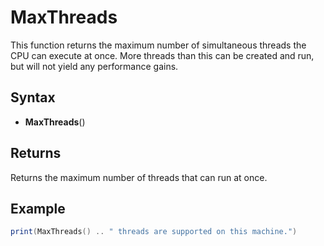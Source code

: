 # MaxThreads #

This function returns the maximum number of simultaneous threads the CPU can execute at once. More threads than this can be created and run, but will not yield any performance gains.

## Syntax ##

- **MaxThreads**()

## Returns ##

Returns the maximum number of threads that can run at once.

## Example ##

```lua
print(MaxThreads() .. " threads are supported on this machine.")
```